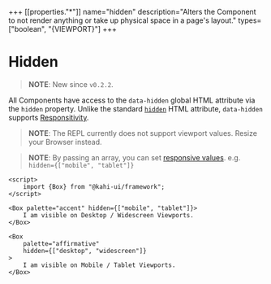 +++
[[properties."*"]]
name="hidden"
description="Alters the Component to not render anything or take up physical space in a page's layout."
types=["boolean", "{VIEWPORT}"]
+++

# Hidden

> **NOTE**: New since `v0.2.2`.

All Components have access to the `data-hidden` global HTML attribute via the `hidden` property. Unlike the standard [`hidden`](https://developer.mozilla.org/en-US/docs/Web/HTML/Global_attributes/hidden) HTML attribute, `data-hidden` supports [Responsitivity](../framework/responsitivity.md).

> **NOTE**: The REPL currently does not support viewport values. Resize your Browser instead.

> **NOTE**: By passing an array, you can set [responsive values](../framework/responsitivity.md). e.g. `hidden={["mobile", "tablet"]}`

```svelte {title="Hidden Preview" mode="repl"}
<script>
    import {Box} from "@kahi-ui/framework";
</script>

<Box palette="accent" hidden={["mobile", "tablet"]}>
    I am visible on Desktop / Widescreen Viewports.
</Box>

<Box
    palette="affirmative"
    hidden={["desktop", "widescreen"]}
>
    I am visible on Mobile / Tablet Viewports.
</Box>
```

